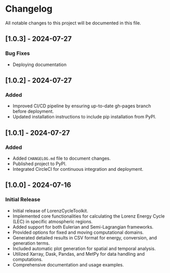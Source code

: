 # Changelog

All notable changes to this project will be documented in this file.

## [1.0.3] - 2024-07-27
### Bug Fixes
- Deploying documentation

## [1.0.2] - 2024-07-27
### Added
- Improved CI/CD pipeline by ensuring up-to-date gh-pages branch before deployment.
- Updated installation instructions to include pip installation from PyPI.

## [1.0.1] - 2024-07-27
### Added
- Added `CHANGELOG.md` file to document changes.
- Published project to PyPI.
- Integrated CircleCI for continuous integration and deployment.

## [1.0.0] - 2024-07-16
### Initial Release
- Initial release of LorenzCycleToolkit.
- Implemented core functionalities for calculating the Lorenz Energy Cycle (LEC) in specific atmospheric regions.
- Added support for both Eulerian and Semi-Lagrangian frameworks.
- Provided options for fixed and moving computational domains.
- Generated detailed results in CSV format for energy, conversion, and generation terms.
- Included automatic plot generation for spatial and temporal analysis.
- Utilized Xarray, Dask, Pandas, and MetPy for data handling and computations.
- Comprehensive documentation and usage examples.

